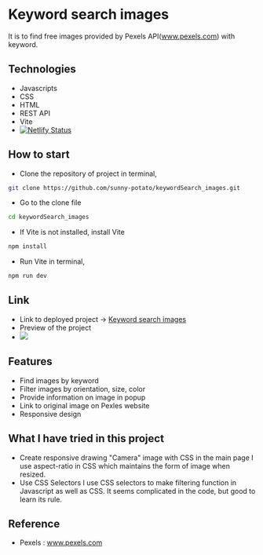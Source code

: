 # Keyword search images

It is to find free images provided by Pexels API(www.pexels.com) with keyword.

## Technologies

- Javascripts
- CSS
- HTML
- REST API
- Vite
- [![Netlify Status](https://api.netlify.com/api/v1/badges/d5fe4472-5796-4944-aae6-79ad6684c5a8/deploy-status)](https://app.netlify.com/sites/searchimage-sunhee/deploys)

## How to start

- Clone the repository of project in terminal,

```bash
git clone https://github.com/sunny-potato/keywordSearch_images.git
```

- Go to the clone file

```bash
cd keywordSearch_images
```

- If Vite is not installed, install Vite

```bash
npm install
```

- Run Vite in terminal,

```bash
npm run dev
```

## Link

- Link to deployed project -> [Keyword search images](https://searchimage-sunhee.netlify.app)
- Preview of the project
- ![](searchImage.gif)

## Features

- Find images by keyword
- Filter images by orientation, size, color
- Provide information on image in popup
- Link to original image on Pexles website
- Responsive design

## What I have tried in this project

- Create responsive drawing "Camera" image with CSS in the main page
  I use aspect-ratio in CSS which maintains the form of image when resized.
- Use CSS Selectors
  I use CSS selectors to make filtering function in Javascript as well as CSS.
  It seems complicated in the code, but good to learn its rule.

## Reference

- Pexels : www.pexels.com
